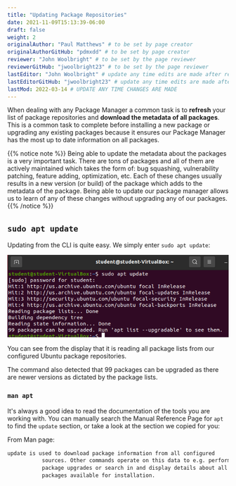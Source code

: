```yaml
---
title: "Updating Package Repositories"
date: 2021-11-09T15:13:39-06:00
draft: false
weight: 2
originalAuthor: "Paul Matthews" # to be set by page creator
originalAuthorGitHub: "pdmxdd" # to be set by page creator
reviewer: "John Woolbright" # to be set by the page reviewer
reviewerGitHub: "jwoolbright23" # to be set by the page reviewer
lastEditor: "John Woolbright" # update any time edits are made after review
lastEditorGitHub: "jwoolbright23" # update any time edits are made after review
lastMod: 2022-03-14 # UPDATE ANY TIME CHANGES ARE MADE
---
```


When dealing with any Package Manager a common task is to **refresh** your list of package repositories and **download the metadata of all packages**. This is a common task to complete before installing a new package or upgrading any existing packages because it ensures our Package Manager has the most up to date information on all packages.

{{% notice note %}}
Being able to update the metadata about the packages is a very important task. There are tons of packages and all of them are actively maintained which takes the form of: bug squashing, vulnerability patching, feature adding, optimization, etc. Each of these changes usually results in a new version (or build) of the package which adds to the metadata of the package. Being able to update our package manager allows us to learn of any of these changes without upgrading any of our packages.
{{% /notice %}}

## `sudo apt update`

Updating from the CLI is quite easy. We simply enter `sudo apt update`:

![sudo apt update](pictures/sudo-apt-update.png?classes=border)

You can see from the display that it is reading all package lists from our configured Ubuntu package repositories.

The command also detected that 99 packages can be upgraded as there are newer versions as dictated by the package lists.

### `man apt`

It's always a good idea to read the documentation of the tools you are working with. You can manually search the Manual Reference Page for `apt` to find the `update` section, or take a look at the section we copied for you:

From Man page:
```bash
update is used to download package information from all configured
           sources. Other commands operate on this data to e.g. perform
           package upgrades or search in and display details about all
           packages available for installation.
```